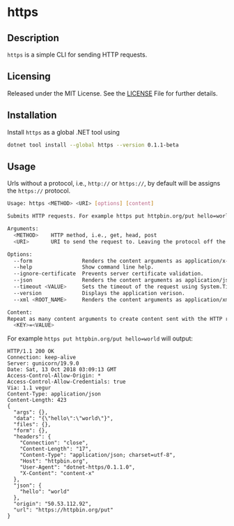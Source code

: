 # https
## Description
`https` is a simple CLI for sending HTTP requests.

## Licensing
Released under the MIT License. See the [LICENSE][] File for further details.

[license]: LICENSE.md

## Installation
Install `https` as a global .NET tool using
```bash
dotnet tool install --global https --version 0.1.1-beta
```

## Usage
Urls without a protocol, i.e., `http://` or `https://`, by default will be assigns the `https://` protocol.

```bash
Usage: https <METHOD> <URI> [options] [content]

Submits HTTP requests. For example https put httpbin.org/put hello=world

Arguments:
  <METHOD>    HTTP method, i.e., get, head, post
  <URI>       URI to send the request to. Leaving the protocol off the URI defaults to https://

Options:
  --form                Renders the content arguments as application/x-www-form-urlencoded
  --help                Show command line help.
  --ignore-certificate  Prevents server certificate validation.
  --json                Renders the content arguments as application/json.
  --timeout <VALUE>     Sets the timeout of the request using System.TimeSpan.TryParse (https://docs.microsoft.com/en-us/dotnet/api/system.timespan.parse)
  --version             Displays the application verison.
  --xml <ROOT_NAME>     Renders the content arguments as application/xml using the optional xml root name.

Content:
Repeat as many content arguments to create content sent with the HTTP request. Alternatively pipe raw content send as the HTTP request content.
  <KEY>=<VALUE>
```

For example `https put httpbin.org/put hello=world` will output:
```
HTTP/1.1 200 OK
Connection: keep-alive
Server: gunicorn/19.9.0
Date: Sat, 13 Oct 2018 03:09:13 GMT
Access-Control-Allow-Origin: *
Access-Control-Allow-Credentials: true
Via: 1.1 vegur
Content-Type: application/json
Content-Length: 423
{
  "args": {},
  "data": "{\"hello\":\"world\"}",
  "files": {},
  "form": {},
  "headers": {
    "Connection": "close",
    "Content-Length": "17",
    "Content-Type": "application/json; charset=utf-8",
    "Host": "httpbin.org",
    "User-Agent": "dotnet-https/0.1.1.0",
    "X-Content": "content-x"
  },
  "json": {
    "hello": "world"
  },
  "origin": "50.53.112.92",
  "url": "https://httpbin.org/put"
}
```
